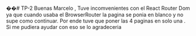 ��#   T P - 2 
 
 Buenas Marcelo , Tuve incomvenientes con el React Router Dom ya que cuando usaba el BrowserRouter la pagina se ponia en blanco y no supe como continuar. Por ende tuve que poner las 4 paginas en solo una . Si me pudiera ayudar con eso se lo agradeceria 
